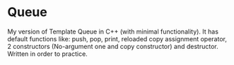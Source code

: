 # Queue
My version of Template Queue in C++ (with minimal functionality). It has default functions like: push, pop, print, reloaded copy assignment operator, 2 constructors (No-argument one and copy constructor) and destructor.  
Written in order to practice.
